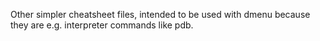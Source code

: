 Other simpler cheatsheet files, intended to be used with dmenu because they are e.g. interpreter commands like pdb.
